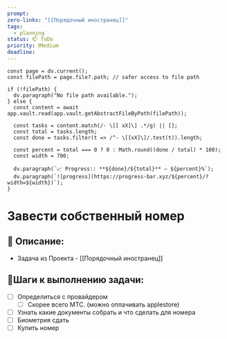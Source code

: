 ```yaml
---
prompt: 
zero-links: "[[Порядочный иностранец]]"
tags:
  - planning
status: 📫 ToDo
priority: ❗Medium
deadline:
---
```

```dataviewjs
const page = dv.current();
const filePath = page.file?.path; // safer access to file path

if (!filePath) {
  dv.paragraph("No file path available.");
} else {
  const content = await app.vault.read(app.vault.getAbstractFileByPath(filePath));
  
  const tasks = content.match(/- \[[ xX]\] .*/g) || [];
  const total = tasks.length;
  const done = tasks.filter(t => /^- \[[xX]\]/.test(t)).length;
  
  const percent = total === 0 ? 0 : Math.round((done / total) * 100);
  const width = 700;
  
  dv.paragraph(`📈 Progress:: **${done}/${total}** — ${percent}%`);
  dv.paragraph(`![progress](https://progress-bar.xyz/${percent}/?width=${width})`);
}

```
# Завести собственный номер
## 📑 Описание:
- Задача из Проекта - [[Порядочный иностранец]]

## 📍Шаги к выполнению задачи:
- [ ] Определиться с провайдером
	- [ ] Скорее всего МТС. (можно оплачивать applestore)
- [ ] Узнать какие документы собрать и что сделать для номера
- [ ] Биометрия сдать
- [ ] Купить номер